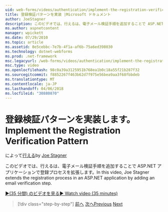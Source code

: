 ```yaml
---
uid: web-forms/videos/authentication/implement-the-registration-verification-pattern
title: 登録検証パターンを実装 |Microsoft ドキュメント
author: JoeStagner
description: このビデオでは、行えるは、電子メール検証手順を追加することで ASP.NET アプリケーションで登録プロセスを拡張します。
ms.author: aspnetcontent
manager: wpickett
ms.date: 07/29/2010
ms.topic: article
ms.assetid: 8e5cebbc-7e7b-4f1a-af6b-75a6ed398030
ms.technology: dotnet-webforms
ms.prod: .net-framework
msc.legacyurl: /web-forms/videos/authentication/implement-the-registration-verification-pattern
msc.type: video
ms.openlocfilehash: 98c0a39a3125951b768ea1b0c18a55f21b287f32
ms.sourcegitcommit: f8852267f463b62d7f975e56bea9aa3f68fbbdeb
ms.translationtype: MT
ms.contentlocale: ja-JP
ms.lasthandoff: 04/06/2018
ms.locfileid: "30880870"
---
```

<a name="implement-the-registration-verification-pattern"></a><span data-ttu-id="97d1c-103">登録検証パターンを実装します。</span><span class="sxs-lookup"><span data-stu-id="97d1c-103">Implement the Registration Verification Pattern</span></span>
====================
<span data-ttu-id="97d1c-104">によって[行える](https://github.com/JoeStagner)</span><span class="sxs-lookup"><span data-stu-id="97d1c-104">by [Joe Stagner](https://github.com/JoeStagner)</span></span>

<span data-ttu-id="97d1c-105">このビデオでは、行えるは、電子メール検証手順を追加することで ASP.NET アプリケーションで登録プロセスを拡張します。</span><span class="sxs-lookup"><span data-stu-id="97d1c-105">In this video, Joe Stagner extends the registration process in an ASP.NET application by adding an email verification step.</span></span>

[<span data-ttu-id="97d1c-106">&#9654;(35 分間) のビデオを見る</span><span class="sxs-lookup"><span data-stu-id="97d1c-106">&#9654; Watch video (35 minutes)</span></span>](https://channel9.msdn.com/Blogs/ASP-NET-Site-Videos/implement-the-registration-verification-pattern)

> [!div class="step-by-step"]
> <span data-ttu-id="97d1c-107">[前へ](logging-users-into-your-membership-system.md)
> [次へ](simple-web-service-authentication.md)</span><span class="sxs-lookup"><span data-stu-id="97d1c-107">[Previous](logging-users-into-your-membership-system.md)
[Next](simple-web-service-authentication.md)</span></span>
